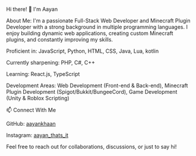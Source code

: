 Hi there! 👋 I'm Aayan

About Me: I'm a passionate Full-Stack Web Developer and Minecraft Plugin Developer with a strong background in multiple programming languages. I enjoy building dynamic web applications, creating custom Minecraft plugins, and constantly improving my skills.

Proficient in: JavaScript, Python, HTML, CSS, Java, Lua, kotlin

Currently sharpening: PHP, C#, C++

Learning: React.js, TypeScript

Development Areas: Web Development (Front-end & Back-end), Minecraft Plugin Development (Spigot/Bukkit/BungeeCord), Game Development (Unity & Roblox Scripting)

📫 Connect With Me

GitHub: [aayankhaan](https://github.com/aayankhaan)

Instagram: [aayan_thats_it](https://www.instagram.com/aayan_thats_it/)

Feel free to reach out for collaborations, discussions, or just to say hi!
